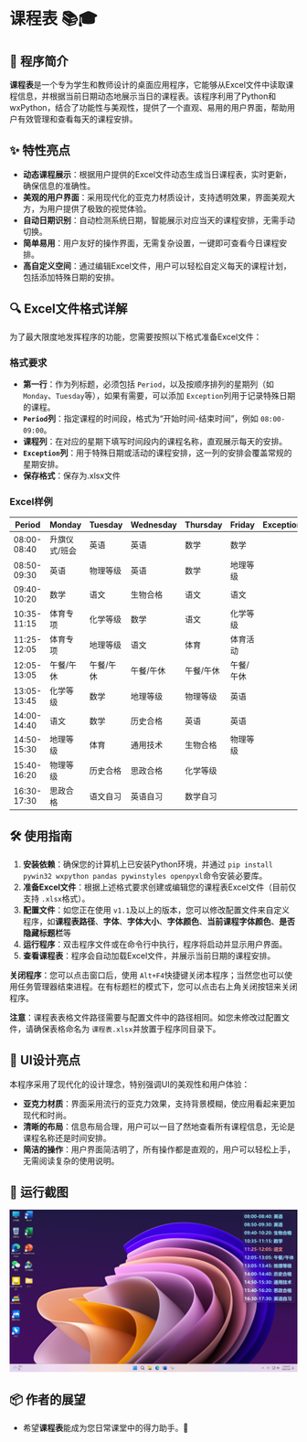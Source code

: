 # 课程表 📚🎓

## 🌟 程序简介

**课程表**是一个专为学生和教师设计的桌面应用程序，它能够从Excel文件中读取课程信息，并根据当前日期动态地展示当日的课程表。该程序利用了Python和wxPython，结合了功能性与美观性，提供了一个直观、易用的用户界面，帮助用户有效管理和查看每天的课程安排。

## ✨ 特性亮点

- **动态课程展示**：根据用户提供的Excel文件动态生成当日课程表，实时更新，确保信息的准确性。
- **美观的用户界面**：采用现代化的亚克力材质设计，支持透明效果，界面美观大方，为用户提供了极致的视觉体验。
- **自动日期识别**：自动检测系统日期，智能展示对应当天的课程安排，无需手动切换。
- **简单易用**：用户友好的操作界面，无需复杂设置，一键即可查看今日课程安排。
- **高自定义空间**：通过编辑Excel文件，用户可以轻松自定义每天的课程计划，包括添加特殊日期的安排。

## 🔍 Excel文件格式详解

为了最大限度地发挥程序的功能，您需要按照以下格式准备Excel文件：

### 格式要求

- **第一行**：作为列标题，必须包括 `Period`，以及按顺序排列的星期列（如 `Monday`、`Tuesday`等），如果有需要，可以添加 `Exception`列用于记录特殊日期的课程。
- **`Period`列**：指定课程的时间段，格式为“开始时间-结束时间”，例如 `08:00-09:00`。
- **课程列**：在对应的星期下填写时间段内的课程名称，直观展示每天的安排。
- **`Exception`列**：用于特殊日期或活动的课程安排，这一列的安排会覆盖常规的星期安排。
- **保存格式**：保存为.xlsx文件

### Excel样例

| Period      | Monday        | Tuesday   | Wednesday | Thursday  | Friday    | Exception |
| ----------- | ------------- | --------- | --------- | --------- | --------- | --------- |
| 08:00-08:40 | 升旗仪式/班会 | 英语      | 英语      | 数学      | 数学      |           |
| 08:50-09:30 | 英语          | 物理等级  | 英语      | 数学      | 地理等级  |           |
| 09:40-10:20 | 数学          | 语文      | 生物合格  | 语文      | 语文      |           |
| 10:35-11:15 | 体育专项      | 化学等级  | 数学      | 语文      | 化学等级  |           |
| 11:25-12:05 | 体育专项      | 地理等级  | 语文      | 体育      | 体育活动  |           |
| 12:05-13:05 | 午餐/午休     | 午餐/午休 | 午餐/午休 | 午餐/午休 | 午餐/午休 |           |
| 13:05-13:45 | 化学等级      | 数学      | 地理等级  | 物理等级  | 英语      |           |
| 14:00-14:40 | 语文          | 数学      | 历史合格  | 英语      | 英语      |           |
| 14:50-15:30 | 地理等级      | 体育      | 通用技术  | 生物合格  | 物理等级  |           |
| 15:40-16:20 | 物理等级      | 历史合格  | 思政合格  | 化学等级  |           |           |
| 16:30-17:30 | 思政合格      | 语文自习  | 英语自习  | 数学自习  |           |           |

## 🛠️ 使用指南

1. **安装依赖**：确保您的计算机上已安装Python环境，并通过 `pip install pywin32 wxpython pandas pywinstyles openpyxl`命令安装必要库。
2. **准备Excel文件**：根据上述格式要求创建或编辑您的课程表Excel文件（目前仅支持 `.xlsx`格式）。
3. **配置文件**：如您正在使用 `v1.1`及以上的版本，您可以修改配置文件来自定义程序，如**课程表路径**、**字体**、**字体大小**、**字体颜色**、**当前课程字体颜色**、**是否隐藏标题栏**等
4. **运行程序**：双击程序文件或在命令行中执行，程序将启动并显示用户界面。
5. **查看课程表**：程序会自动加载Excel文件，并展示当前日期的课程安排。

**关闭程序**：您可以点击窗口后，使用 `Alt+F4`快捷键关闭本程序；当然您也可以使用任务管理器结束进程。在有标题栏的模式下，您可以点击右上角关闭按钮来关闭程序。

**注意**：课程表表格文件路径需要与配置文件中的路径相同。如您未修改过配置文件，请确保表格命名为 `课程表.xlsx`并放置于程序同目录下。

## 🎨 UI设计亮点

本程序采用了现代化的设计理念，特别强调UI的美观性和用户体验：

- **亚克力材质**：界面采用流行的亚克力效果，支持背景模糊，使应用看起来更加现代和时尚。
- **清晰的布局**：信息布局合理，用户可以一目了然地查看所有课程信息，无论是课程名称还是时间安排。
- **简洁的操作**：用户界面简洁明了，所有操作都是直观的，用户可以轻松上手，无需阅读复杂的使用说明。

## 📸 运行截图

![运行截图](ScreenShot.png "运行截图")

## 📦 作者的展望

- 希望**课程表**能成为您日常课堂中的得力助手。🌈

